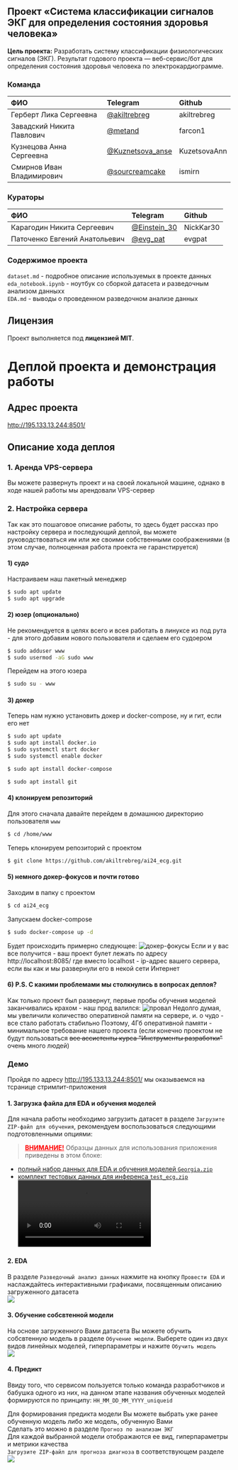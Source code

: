 ## Проект «Система классификации сигналов ЭКГ для определения состояния здоровья человека»

<b>Цель проекта:</b> Разработать систему классификации физиологических сигналов (ЭКГ). Результат годового проекта — веб-сервис/бот для определения состояния здоровья человека по электрокардиограмме.

### Команда 

| ФИО              | Telegram | Github |
| :---------------- | :---------------- | :---------------- |
| Герберт Лика Сергеевна       |   [@akiltrebreg](https://t.me/akiltrebreg)   | akiltrebreg |
| Завадский Никита Павлович           |   [@metand](https://t.me/metand)   | farcon1 |
| Кузнецова Анна Сергеевна    |  [@Kuznetsova_anse](https://t.me/Kuznetsova_anse)   | KuzetsovaAnn |
| Смирнов Иван Владимирович |  [@sourcreamcake](https://t.me/sourcreamcake)   | ismirn |

### Кураторы

| ФИО              | Telegram | Github |
| :---------------- | :---------------- | :---------------- |
| Карагодин Никита Сергеевич       |   [@Einstein_30](https://t.me/Einstein_30)   | NickKar30 |
| Паточенко Евгений Анатольевич           |   [@evg_pat](https://t.me/evg_pat)   | evgpat |

### Содержимое проекта
`dataset.md` - подробное описание используемых в проекте данных <br>
`eda_notebook.ipynb` - ноутбук со сборкой датасета и разведочным анализом данныхх <br>
`EDA.md` - выводы о проведенном разведочном анализе данных

## Лицензия
Проект выполняется под **лицензией MIT**.

# Деплой проекта и демонстрация работы

## Адрес проекта
http://195.133.13.244:8501/

## Описание хода деплоя

### 1. Аренда VPS-сервера
Вы можете развернуть проект и на своей локальной машине, однако в ходе нашей работы мы арендовали VPS-сервер

### 2. Настройка сервера
Так как это пошаговое описание работы, то здесь будет рассказ про настройку сервера и последующий деплой, вы можете руководствоваться им или же своими собственными соображениями (в этом случае, полноценная работа проекта не гаранстируется)

#### 1) судо
Настраиваем наш пакетный менеджер
```bash
$ sudo apt update
$ sudo apt upgrade
```
#### 2) юзер (опционально)
Не рекомендуется в целях всего и всея работать в линуксе из под рута - для этого добавим нового пользователя и сделаем его судоером
```bash
$ sudo adduser www
$ sudo usermod -aG sudo www
```
Перейдем на этого юзера
```bash
$ sudo su - www
```
#### 3) докер
Теперь нам нужно установить докер и docker-compose, ну и гит, если его нет
```bash
$ sudo apt update
$ sudo apt install docker.io
$ sudo systemctl start docker
$ sudo systemctl enable docker

$ sudo apt install docker-compose

$ sudo apt install git
```
#### 4) клонируем репозиторий
Для этого сначала давайте перейдем в домашнюю директорию пользователя `www`
```bash
$ cd /home/www
```
Теперь клонируем репозиторий с проектом
```bash
$ git clone https://github.com/akiltrebreg/ai24_ecg.git
```
#### 5) немного докер-фокусов и почти готово
Заходим в папку с проектом
```bash
$ cd ai24_ecg
```
Запускаем  docker-compose
```bash
$ sudo docker-compose up -d
```
Будет происходить примерно следующее:
![докер-фокусы](https://storage.yandexcloud.net/ecg-project/%D0%A1%D0%BD%D0%B8%D0%BC%D0%BE%D0%BA%20%D1%8D%D0%BA%D1%80%D0%B0%D0%BD%D0%B0%202024-12-30%20%D0%B2%2014.46.36.png)
Если и у вас все получится - ваш проект булет лежать по адресу http://localhost:8085/
где вместо localhost - ip-адрес вашего сервера, если вы как и мы развернули его в некой сети Интернет
#### 6) P.S. С какими проблемами мы столкнулись в вопросах деплоя?
Как только проект был развернут, первые пробы обучения моделей заканчивались крахом - наш прод валился:
![провал](https://storage.yandexcloud.net/ecg-project/%D0%A1%D0%BD%D0%B8%D0%BC%D0%BE%D0%BA%20%D1%8D%D0%BA%D1%80%D0%B0%D0%BD%D0%B0%202024-12-30%20%D0%B2%2015.27.05.png)
Недолго думая, мы увеличили количество оперативной памяти на сервере, и. о чудо - все стало работать стабильно
Поэтому, 4Гб оперативной памяти - минимальное требование нашего проекта (если конечно проектом не будут пользоваться ~~все ассистенты курса "Инструменты разработки"~~ очень много людей)

### Демо
Пройдя по адресу http://195.133.13.244:8501/ мы оказываемся на тсранице стримлит-приложения

#### 1. Загрузка файла для EDA и обучения моделей
Для начала работы необходимо загрузить датасет в разделе `Загрузите ZIP-файл для обучения`, рекомендуем воспользоваться следующими подготовленными опциями:
> <span style="color: red; font-weight: bold; text-decoration: underline;">ВНИМАНИЕ!</span> Образцы данных для использования приложения приведены в этом блоке:
- [полный набор данных для EDA и обучения моделей `Georgia.zip`](https://storage.yandexcloud.net/ecg-project/Georgia.zip)
- [комплект тестовых данных для инференса `test_ecg.zip`](https://storage.yandexcloud.net/ecg-project/test_ecg.zip)
![](https://storage.yandexcloud.net/ecg-project/AEA6DBAF-E0FD-4172-A3ED-8F53DA0714AB.MP4)

#### 2. EDA
В разделе `Разведочный анализ данных` нажмите на кнопку `Провести EDA` и наслаждайтесь интерактивными графиками, посвященным описанию загруженного датасета  
![](https://storage.yandexcloud.net/ecg-project/2.gif)

#### 3. Обучение собсвтенной модели
На основе загруженного Вами датасета Вы можете обучить собсвтенную модель в разделе `Обучение модели`. Выберете один из двух видов линейных моделей, гиперпараметры и нажите `Обучить модель`  
![](https://storage.yandexcloud.net/ecg-project/3.gif)

#### 4. Предикт
Ввиду того, что сервисом пользуется только команда разработчиков и бабушка одного из них, на данном этапе названия обученных моделей формируются по принципу: `HH_MM_DD_MM_YYYY_uniqueid`  

Для формирования предикта модели Вы можете выбрать уже ранее обученную модель либо же модель, обученную Вами  
Сделать это можно в разделе `Прогноз по анализам ЭКГ`  
Для каждой выбранной модели отображаются ее вид, гиперпараметры и метрики качества  
`Загрузите ZIP-файл для прогноза диагноза` в соответствующем разделе
![](https://storage.yandexcloud.net/ecg-project/4.gif)
